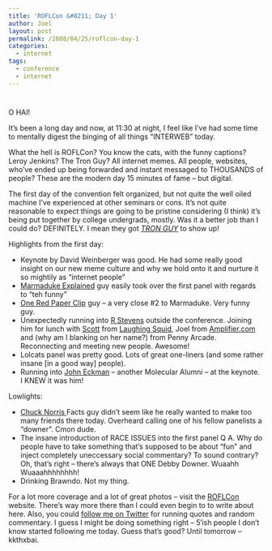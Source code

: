 ```yaml
---
title: 'ROFLCon &#8211; Day 1'
author: Joel
layout: post
permalink: /2008/04/25/roflcon-day-1
categories:
  - internet
tags:
  - conference
  - internet
---
```

# 

O HAI!

It’s been a long day and now, at 11:30 at night, I feel like I’ve had some time to mentally digest the binging of all things “INTERWEB” today.

What the hell is ROFLCon? You know the cats, with the funny captions? Leroy Jenkins? The Tron Guy? All internet memes. All people, websites, who’ve ended up being forwarded and instant messaged to THOUSANDS of people? These are the modern day 15 minutes of fame – but digital.

The first day of the convention felt organized, but not quite the well oiled machine I’ve experienced at other seminars or cons. It’s not quite reasonable to expect things are going to be pristine considering (I think) it’s being put together by college undergrads, mostly. Was it a better job than I could do? DEFINITELY. I mean they got *[TRON GUY][1]* to show up!

 [1]: http://www.tronguy.net/

Highlights from the first day:

*   Keynote by David Weinberger was good. He had some really good insight on our new meme culture and why we hold onto it and nurture it so mightily as “internet people”
*   [Marmaduke Explained][2] guy easily took over the first panel with regards to “teh funny”
*   [One Red Paper Clip][3] guy – a very close #2 to Marmaduke. Very funny guy.
*   Unexpectedly running into [R Stevens][4] outside the conference. Joining him for lunch with [Scott][5] from [Laughing Squid][6], Joel from [Amplifier.com][7] and (why am I blanking on her name?) from Penny Arcade. Reconnecting and meeting new people. Awesome!
*   Lolcats panel was pretty good. Lots of great one-liners (and some rather insane [in a good way] people).
*   Running into [John Eckman][8] – another Molecular Alumni – at the keynote. I KNEW it was him!

 [2]: http://marmadukeexplained.blogspot.com/
 [3]: http://oneredpaperclip.blogspot.com/
 [4]: http://dieselsweeties.com
 [5]: http://www.flickr.com/photos/bre/2322667188/
 [6]: http://laughingsquid.com/
 [7]: http://amplifier.com
 [8]: http://www.openparenthesis.org/

Lowlights:

*   [Chuck Norris ][9]Facts guy didn’t seem like he really wanted to make too many friends there today. Overheard calling one of his fellow panelists a “downer”. Cmon dude.
*   The insane introduction of RACE ISSUES into the first panel Q A. Why do people have to take something that’s supposed to be about “fun” and inject completely uneccessary social commentary? To sound contrary? Oh, that’s right – there’s always that ONE Debby Downer. Wuaahh Wuaaahhhhhhhh!
*   Drinking Brawndo. Not my thing.

 [9]: http://www.chucknorrisfacts.com/

For a lot more coverage and a lot of great photos – visit the [ROFLCon][10] website. There’s way more there than I could even begin to to write about here. Also, you could [follow me on Twitter][11] for running quotes and random commentary. I guess I might be doing something right – 5′ish people I don’t know started following me today. Guess that’s good? Until tomorrow – kkthxbai.

 [10]: http://roflcon.org
 [11]: http://twitter.com/jayroh
